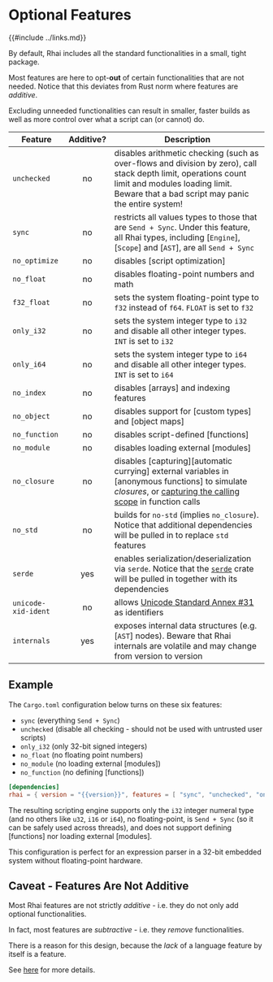 Optional Features
================

{{#include ../links.md}}

By default, Rhai includes all the standard functionalities in a small, tight package.

Most features are here to opt-**out** of certain functionalities that are not needed.
Notice that this deviates from Rust norm where features are _additive_.

Excluding unneeded functionalities can result in smaller, faster builds as well as
more control over what a script can (or cannot) do.

| Feature             | Additive? | Description                                                                                                                                                                                                 |
| ------------------- | :-------: | ----------------------------------------------------------------------------------------------------------------------------------------------------------------------------------------------------------- |
| `unchecked`         |    no     | disables arithmetic checking (such as over-flows and division by zero), call stack depth limit, operations count limit and modules loading limit.<br/>Beware that a bad script may panic the entire system! |
| `sync`              |    no     | restricts all values types to those that are `Send + Sync`. Under this feature, all Rhai types, including [`Engine`], [`Scope`] and [`AST`], are all `Send + Sync`                                          |
| `no_optimize`       |    no     | disables [script optimization]                                                                                                                                                                              |
| `no_float`          |    no     | disables floating-point numbers and math                                                                                                                                                                    |
| `f32_float`         |    no     | sets the system floating-point type to `f32` instead of `f64`. `FLOAT` is set to `f32`                                                                                                                      |
| `only_i32`          |    no     | sets the system integer type to `i32` and disable all other integer types. `INT` is set to `i32`                                                                                                            |
| `only_i64`          |    no     | sets the system integer type to `i64` and disable all other integer types. `INT` is set to `i64`                                                                                                            |
| `no_index`          |    no     | disables [arrays] and indexing features                                                                                                                                                                     |
| `no_object`         |    no     | disables support for [custom types] and [object maps]                                                                                                                                                       |
| `no_function`       |    no     | disables script-defined [functions]                                                                                                                                                                         |
| `no_module`         |    no     | disables loading external [modules]                                                                                                                                                                         |
| `no_closure`        |    no     | disables [capturing][automatic currying] external variables in [anonymous functions] to simulate _closures_, or [capturing the calling scope]({{rootUrl}}/language/fn-capture.md) in function calls         |
| `no_std`            |    no     | builds for `no-std` (implies `no_closure`). Notice that additional dependencies will be pulled in to replace `std` features                                                                                 |
| `serde`             |    yes    | enables serialization/deserialization via `serde`. Notice that the [`serde`](https://crates.io/crates/serde) crate will be pulled in together with its dependencies                                         |
| `unicode-xid-ident` |    no     | allows [Unicode Standard Annex #31](http://www.unicode.org/reports/tr31/) as identifiers                                                                                                                    |
| `internals`         |    yes    | exposes internal data structures (e.g. [`AST`] nodes). Beware that Rhai internals are volatile and may change from version to version                                                                       |


Example
-------

The `Cargo.toml` configuration below turns on these six features:

* `sync` (everything `Send + Sync`)
* `unchecked` (disable all checking - should not be used with untrusted user scripts)
* `only_i32` (only 32-bit signed integers)
* `no_float` (no floating point numbers)
* `no_module` (no loading external [modules])
* `no_function` (no defining [functions])

```toml
[dependencies]
rhai = { version = "{{version}}", features = [ "sync", "unchecked", "only_i32", "no_float", "no_module", "no_function" ] }
```

The resulting scripting engine supports only the `i32` integer numeral type (and no others like `u32`, `i16` or `i64`),
no floating-point, is `Send + Sync` (so it can be safely used across threads), and does not support defining [functions]
nor loading external [modules].

This configuration is perfect for an expression parser in a 32-bit embedded system without floating-point hardware.


Caveat - Features Are Not Additive
---------------------------------

Most Rhai features are not strictly _additive_ - i.e. they do not only add optional functionalities.

In fact, most features are _subtractive_ - i.e. they _remove_ functionalities.

There is a reason for this design, because the _lack_ of a language feature by itself is a feature.

See [here]({{rootUrl}}/patterns/multiple.md) for more details.
